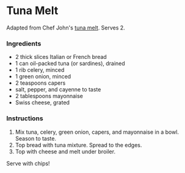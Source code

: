 # Tuna Melt

Adapted from Chef John's [tuna melt](http://foodwishes.blogspot.com/2013/01/the-tuna-melt-open-face-insert-hypocrisy.html). Serves 2.

### Ingredients

- 2 thick slices Italian or French bread
- 1 can oil-packed tuna (or sardines), drained
- 1 rib celery, minced
- 1 green onion, minced
- 2 teaspoons capers
- salt, pepper, and cayenne to taste
- 2 tablespoons mayonnaise
- Swiss cheese, grated

### Instructions

1. Mix tuna, celery, green onion, capers, and mayonnaise in a bowl. Season to taste.
2. Top bread with tuna mixture. Spread to the edges.
3. Top with cheese and melt under broiler.

Serve with chips!
